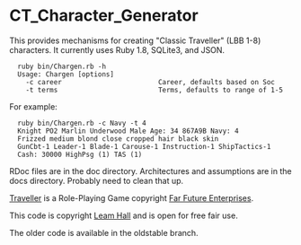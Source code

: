 CT_Character_Generator
======================

This provides mechanisms for creating "Classic Traveller" (LBB 1-8)
characters. It currently uses Ruby 1.8, SQLite3, and JSON. 

```
  ruby bin/Chargen.rb -h
  Usage: Chargen [options]
    -c career                        Career, defaults based on Soc
    -t terms                         Terms, defaults to range of 1-5
```
For example:
```
  ruby bin/Chargen.rb -c Navy -t 4
  Knight PO2 Marlin Underwood Male Age: 34 867A9B Navy: 4 
  Frizzed medium blond close cropped hair black skin 
  GunCbt-1 Leader-1 Blade-1 Carouse-1 Instruction-1 ShipTactics-1 
  Cash: 30000 HighPsg (1) TAS (1) 
```
RDoc files are in the doc directory. Architectures and assumptions are
in the docs directory. Probably need to clean that up. 

[Traveller](https://en.wikipedia.org/wiki/Traveller_(role-playing_game)) 
is a Role-Playing Game copyright [Far Future Enterprises](http://farfuture.net). 

This code is copyright [Leam Hall](https://github.com/LeamHall) and 
is open for free fair use.

The older code is available in the oldstable branch.
